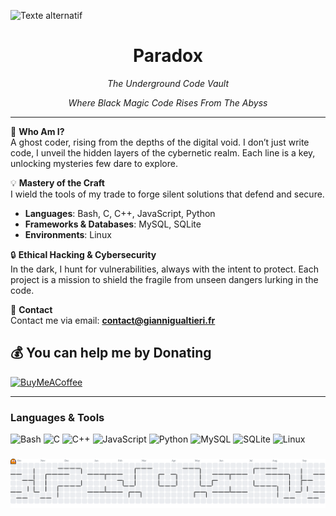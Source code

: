 ![Texte alternatif]([https://media.giphy.com/media/3oEjI6SIIHBdRxXI40/giphy.gif](https://media0.giphy.com/media/v1.Y2lkPTc5MGI3NjExeHN4bDluMWF0OXp2bTU1YXZ5czJsc3c4dmZwNDZ1MzVuNmFpaXRqciZlcD12MV9pbnRlcm5hbF9naWZfYnlfaWQmY3Q9Zw/ZpgxM6PIt52OABtcUH/giphy.gif))

<h1 align="center">Paradox</h1>
<p align="center"><i>The Underground Code Vault</i></p>
<p align="center"><i>Where Black Magic Code Rises From The Abyss</i></p>

---

👤 **Who Am I?**  
A ghost coder, rising from the depths of the digital void. I don’t just write code, I unveil the hidden layers of the cybernetic realm. Each line is a key, unlocking mysteries few dare to explore.

💡 **Mastery of the Craft**  
I wield the tools of my trade to forge silent solutions that defend and secure.  
- **Languages**: Bash, C, C++, JavaScript, Python  
- **Frameworks & Databases**: MySQL, SQLite  
- **Environments**: Linux

🔒 **Ethical Hacking & Cybersecurity**  
In the dark, I hunt for vulnerabilities, always with the intent to protect. Each project is a mission to shield the fragile from unseen dangers lurking in the code.

📧 **Contact**  
Contact me via email: **contact@giannigualtieri.fr**
  
  ## 💰 You can help me by Donating
  [![BuyMeACoffee](https://img.shields.io/badge/Buy%20Me%20a%20Coffee-ffdd00?style=for-the-badge&logo=buy-me-a-coffee&logoColor=black)](https://buymeacoffee.com/giiiaannii) 

---

### Languages & Tools
![Bash](https://img.shields.io/badge/-Bash-4EAA25?logo=gnu-bash&logoColor=white)
![C](https://img.shields.io/badge/-C-A8B9CC?logo=c&logoColor=white)
![C++](https://img.shields.io/badge/-C++-00599C?logo=cplusplus&logoColor=white)
![JavaScript](https://img.shields.io/badge/-JavaScript-F7DF1E?logo=javascript&logoColor=black)
![Python](https://img.shields.io/badge/-Python-3776AB?logo=python&logoColor=white)
![MySQL](https://img.shields.io/badge/-MySQL-4479A1?logo=mysql&logoColor=white)
![SQLite](https://img.shields.io/badge/-SQLite-003B57?logo=sqlite&logoColor=white)
![Linux](https://img.shields.io/badge/-Linux-FCC624?logo=linux&logoColor=black)

###

<picture>
  <source media="(prefers-color-scheme: dark)" srcset="https://raw.githubusercontent.com/paradoxeee/paradoxeee/output/pacman-contribution-graph-dark.svg">
  <source media="(prefers-color-scheme: light)" srcset="https://raw.githubusercontent.com/paradoxeee/paradoxeee/output/pacman-contribution-graph.svg">
  <img alt="pacman contribution graph" src="https://raw.githubusercontent.com/paradoxeee/paradoxeee/output/pacman-contribution-graph.svg">
</picture>

###
